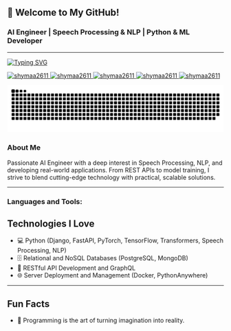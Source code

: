 ## 👋 Welcome to My GitHub!
### AI Engineer | Speech Processing & NLP | Python & ML Developer

---
<p>
<a href="https://git.io/typing-svg">
  <img src="https://readme-typing-svg.demolab.com?font=Fira+Code&red=%23FF0000&size=25&duration=3000&pause=503&center=true&vCenter=true&width=1000&lines=Hi 👋+Friends;My+name+is+Shymaa+Medhat+.;I+am+AI+Engineer;"  alt="Typing SVG"  />
</a>
</p>
<span align="left"><a href="https://github.com/Shymaa2611"> <img src="https://komarev.com/ghpvc/?username=shymaa2611&label=Github&color=0e75b6&style=flat" alt="shymaa2611" /> </a></span>
<span align="left"><a href="https://www.linkedin.com/in/shymaa-medhat-4104b0289"> <img src="https://komarev.com/ghpvc/?username=shymaa2611&label=LinkedIn&color=0e75b6&style=flat" alt="shymaa2611" /> </a></span>
<span align="left"><a href="https://www.facebook.com/shaymaa.madhetahmed?mibextid=b06tZ0"> <img src="https://komarev.com/ghpvc/?username=shymaa2611&label=Facebook&color=0e75b6&style=flat" alt="shymaa2611" /> </a></span>
<span align="left"><a href="https://www.instagram.com/shaymaamadhetahmed?igsh=azVidDVwcHJ4czFp"> <img src="https://komarev.com/ghpvc/?username=shymaa2611&label=Instagram&color=0e75b6&style=flat" alt="shymaa2611" /> </a></span>
<span align="left"><a href="https://drive.google.com/file/d/1YN8eXd4_ow11XRQYCqvIgMaYbP8uvZnE/view?usp=drive_link"><img src="https://komarev.com/ghpvc/?username=shymaa2611&label=CV&color=0e75b6&style=flat" alt="shymaa2611" /></a></span>
<p>


<img src="https://raw.githubusercontent.com/platane/snk/output/github-contribution-grid-snake.svg" alt="Snake animation" />

### About Me
Passionate AI Engineer with a deep interest in Speech Processing, NLP, and developing real-world applications. From REST APIs to model training, I strive to blend cutting-edge technology with practical, scalable solutions.

---

<h3 align="left">Languages and Tools:</h3>
<p align="left"> 
  <!-- Language & Tools icons here -->
</p>

## Technologies I Love

- 💻 Python (Django, FastAPI, PyTorch, TensorFlow, Transformers, Speech Processing, NLP)
- 🗄️ Relational and NoSQL Databases (PostgreSQL, MongoDB)
- 🚀 RESTful API Development and GraphQL
- 🌐 Server Deployment and Management (Docker, PythonAnywhere)

---

## Fun Facts

- 🎨 Programming is the art of turning imagination into reality.


